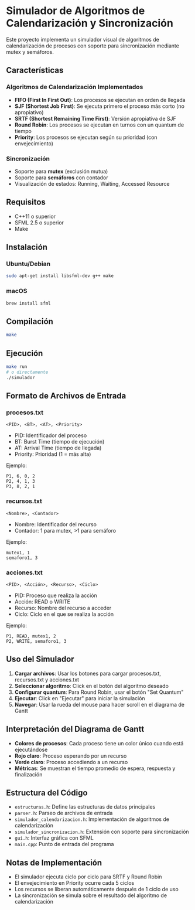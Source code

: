 # Simulador de Algoritmos de Calendarización y Sincronización

Este proyecto implementa un simulador visual de algoritmos de calendarización de procesos con soporte para sincronización mediante mutex y semáforos.

## Características

### Algoritmos de Calendarización Implementados
- **FIFO (First In First Out)**: Los procesos se ejecutan en orden de llegada
- **SJF (Shortest Job First)**: Se ejecuta primero el proceso más corto (no apropiativo)
- **SRTF (Shortest Remaining Time First)**: Versión apropiativa de SJF
- **Round Robin**: Los procesos se ejecutan en turnos con un quantum de tiempo
- **Priority**: Los procesos se ejecutan según su prioridad (con envejecimiento)

### Sincronización
- Soporte para **mutex** (exclusión mutua)
- Soporte para **semáforos** con contador
- Visualización de estados: Running, Waiting, Accessed Resource

## Requisitos
- C++11 o superior
- SFML 2.5 o superior
- Make

## Instalación

### Ubuntu/Debian
```bash
sudo apt-get install libsfml-dev g++ make
```

### macOS
```bash
brew install sfml
```

## Compilación
```bash
make
```

## Ejecución
```bash
make run
# o directamente
./simulador
```

## Formato de Archivos de Entrada

### procesos.txt
```
<PID>, <BT>, <AT>, <Priority>
```
- PID: Identificador del proceso
- BT: Burst Time (tiempo de ejecución)
- AT: Arrival Time (tiempo de llegada)
- Priority: Prioridad (1 = más alta)

Ejemplo:
```
P1, 6, 0, 2
P2, 4, 1, 3
P3, 8, 2, 1
```

### recursos.txt
```
<Nombre>, <Contador>
```
- Nombre: Identificador del recurso
- Contador: 1 para mutex, >1 para semáforo

Ejemplo:
```
mutex1, 1
semaforo1, 3
```

### acciones.txt
```
<PID>, <Acción>, <Recurso>, <Ciclo>
```
- PID: Proceso que realiza la acción
- Acción: READ o WRITE
- Recurso: Nombre del recurso a acceder
- Ciclo: Ciclo en el que se realiza la acción

Ejemplo:
```
P1, READ, mutex1, 2
P2, WRITE, semaforo1, 3
```

## Uso del Simulador

1. **Cargar archivos**: Usar los botones para cargar procesos.txt, recursos.txt y acciones.txt
2. **Seleccionar algoritmo**: Click en el botón del algoritmo deseado
3. **Configurar quantum**: Para Round Robin, usar el botón "Set Quantum"
4. **Ejecutar**: Click en "Ejecutar" para iniciar la simulación
5. **Navegar**: Usar la rueda del mouse para hacer scroll en el diagrama de Gantt

## Interpretación del Diagrama de Gantt
- **Colores de procesos**: Cada proceso tiene un color único cuando está ejecutándose
- **Rojo claro**: Proceso esperando por un recurso
- **Verde claro**: Proceso accediendo a un recurso
- **Métricas**: Se muestran el tiempo promedio de espera, respuesta y finalización

## Estructura del Código
- `estructuras.h`: Define las estructuras de datos principales
- `parser.h`: Parseo de archivos de entrada
- `simulador_calendarizacion.h`: Implementación de algoritmos de calendarización
- `simulador_sincronizacion.h`: Extensión con soporte para sincronización
- `gui.h`: Interfaz gráfica con SFML
- `main.cpp`: Punto de entrada del programa

## Notas de Implementación
- El simulador ejecuta ciclo por ciclo para SRTF y Round Robin
- El envejecimiento en Priority ocurre cada 5 ciclos
- Los recursos se liberan automáticamente después de 1 ciclo de uso
- La sincronización se simula sobre el resultado del algoritmo de calendarización
